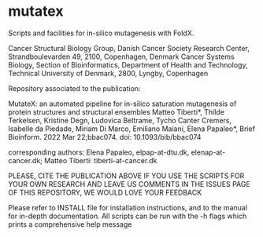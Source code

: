 # mutatex
Scripts and facilities for in-silico mutagenesis with FoldX.

Cancer Structural Biology Group, Danish Cancer Society Research Center, Strandboulevarden 49, 2100, Copenhagen, Denmark
Cancer Systems Biology, Section of Bioinformatics, Department of Health and Technology, Technical University of Denmark, 2800, Lyngby, Copenhagen

Repository associated to the publication:


MutateX: an automated pipeline for in-silico saturation mutagenesis of protein structures and structural ensembles
Matteo Tiberti*, Thilde Terkelsen, Kristine Degn, Ludovica Beltrame, Tycho Canter Cremers, Isabelle da Piedade,   Miriam Di Marco, Emiliano Maiani, Elena Papaleo*,  Brief Bioinform. 2022 Mar 22;bbac074. doi: 10.1093/bib/bbac074


corresponding authors: Elena Papaleo, elpap-at-dtu.dk, elenap-at-cancer.dk; Matteo Tiberti: tiberti-at-cancer.dk

PLEASE, CITE THE PUBLICATION ABOVE IF YOU USE THE SCRIPTS FOR YOUR OWN RESEARCH
AND LEAVE US COMMENTS IN THE ISSUES PAGE OF THIS REPOSITORY, WE WOULD LOVE YOUR FEEDBACK

Please refer to INSTALL file for installation instructions, and to the manual
for in-depth documentation. All scripts can be run with the -h flags which
prints a comprehensive help message

